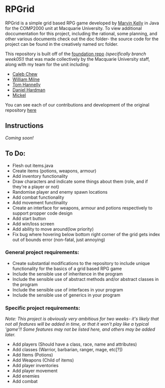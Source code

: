 # RPGrid
RPGrid is a simple grid based RPG game developed by [Marvin Kelly](https://github.com/Suireyha) in Java for the COMP2000 unit at Macquarie University.
To view additional doccumentation for this project, including the rational, some planning, and other various documents check out the doc folder- the source code for the project can be found in the creatively named src folder.

This repository is built off of the [foundation repo](https://github.com/Suireyha/DMTWMC/tree/week05) *(specifically branch week05!)* that was made collectively by the Macquarie University staff, along with my team for the unit including:
- [Caleb Chew](https://github.com/ChewOnThis)
- [William Milne](https://github.com/Will-Milne-MQ)
- [Tom Hannelly](https://github.com/tomhann)
- [Daniel Hardman](https://github.com/stalebiscuit)
- [Mickel](https://github.com/M1CK3L)

You can see each of our contributions and development of the original repository [here](https://github.com/Suireyha/DMTWMC/tree/week05)

## Instructions
*Coming soon!*

## To Do:
- Flesh out items.java
- Create items (potions, weapons, armour)
- Add inventory functionality
- Draw characters and indicate some things about them (role, and if they're a player or not)
- Randomise player and enemy spawn locations
- Add combat functionality
- Add movement functinality
- Create an interface for weapons, armour and potions respectively to support propper code design
- Add start button
- Add win/loss screen
- Add ability to move around(low priority)
- Fix bug where hovering below bottom right corner of the grid gets index out of bounds error (non-fatal, just annoying)


### General project requirements:
- Create substantial modifications to the repository to include unique functionality for the basics of a grid based RPG game
- Include the sensible use of inheritence in the program
- Include the sensible use of abstract methods and/or abstract classes in the program
- Include the sensible use of interfaces in your program
- Include the sensible use of generics in your program

### Specific project requirements:
*Note: This project is obviously very ambitious for two weeks- it's likely that not all features will be added in time, or that it won't play like a typical 'game'!! Some features may not be listed here, and others may be added later.*

- Add players (Should have a class, race, name and attributes)
- Add classes (Warrior, barbarian, ranger, mage, etc[?])
- Add Items (Potions)
- Add Weapons (Child of items)
- Add player inventories
- Add player movement
- Add enemies
- Add combat
